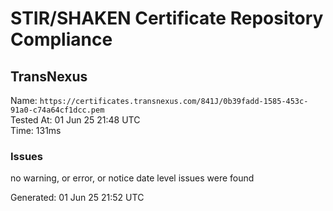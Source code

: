 # STIR/SHAKEN Certificate Repository Compliance

## TransNexus

Name: `https://certificates.transnexus.com/841J/0b39fadd-1585-453c-91a0-c74a64cf1dcc.pem`\
Tested At: 01 Jun 25 21:48 UTC\
Time: 131ms

### Issues

no warning, or error, or notice date level issues were found

Generated: 01 Jun 25 21:52 UTC